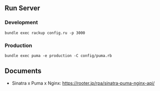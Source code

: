 ## Run Server

### Development

```
bundle exec rackup config.ru -p 3000
```

### Production
```
bundle exec puma -e production -C config/puma.rb
```

## Documents

- Sinatra x Puma x Nginx: https://rooter.jp/rpa/sinatra-puma-nginx-api/
